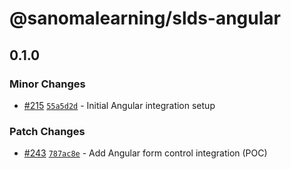 # @sanomalearning/slds-angular

## 0.1.0

### Minor Changes

- [#215](https://github.com/sanomalearning/design-system/pull/215) [`55a5d2d`](https://github.com/sanomalearning/design-system/commit/55a5d2d6d89f189fb896cac3a95965a91dc6a3ba) - Initial Angular integration setup

### Patch Changes

- [#243](https://github.com/sanomalearning/design-system/pull/243) [`787ac8e`](https://github.com/sanomalearning/design-system/commit/787ac8eb0294e960505bc813d726cdd55748ba2e) - Add Angular form control integration (POC)
